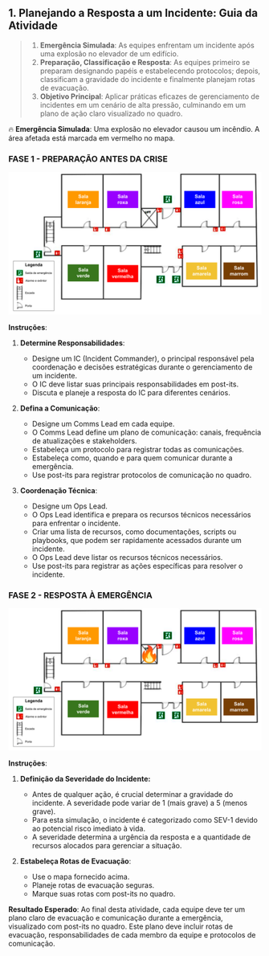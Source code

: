 ## 1. Planejando a Resposta a um Incidente: Guia da Atividade

> 1. **Emergência Simulada**: As equipes enfrentam um incidente após uma explosão no elevador de um edifício.
> 2. **Preparação, Classificação e Resposta**: As equipes primeiro se preparam designando papéis e estabelecendo protocolos; depois, classificam a gravidade do incidente e finalmente planejam rotas de evacuação.
> 3. **Objetivo Principal**: Aplicar práticas eficazes de gerenciamento de incidentes em um cenário de alta pressão, culminando em um plano de ação claro visualizado no quadro.

🔥 **Emergência Simulada**: Uma explosão no elevador causou um incêndio. A área afetada está marcada em vermelho no mapa.

### FASE 1 - PREPARAÇÃO ANTES DA CRISE

![Mapa do Andar](./../../images/mapa-maisresolucao.svg)

**Instruções**:
1. **Determine Responsabilidades**:
    - Designe um IC (Incident Commander), o principal responsável pela coordenação e decisões estratégicas durante o gerenciamento de um incidente.
    - O IC deve listar suas principais responsabilidades em post-its.
    - Discuta e planeje a resposta do IC para diferentes cenários.

2. **Defina a Comunicação**:
    - Designe um Comms Lead em cada equipe.
    - O Comms Lead define um plano de comunicação: canais, frequência de atualizações e stakeholders.
    - Estabeleça um protocolo para registrar todas as comunicações. 
    - Estabeleça como, quando e para quem comunicar durante a emergência.
    - Use post-its para registrar protocolos de comunicação no quadro.

3. **Coordenação Técnica**:
    - Designe um Ops Lead.
    - O Ops Lead identifica e prepara os recursos técnicos necessários para enfrentar o incidente.
    - Criar uma lista de recursos, como documentações, scripts ou playbooks, que podem ser rapidamente acessados durante um incidente.
    - O Ops Lead deve listar os recursos técnicos necessários.
    - Use post-its para registrar as ações específicas para resolver o incidente.

### FASE 2 - RESPOSTA À EMERGÊNCIA

![Mapa do Andar com Obstáculos Pós-Explosão](./../../images/mapa-fogo.svg)

**Instruções**:

1. **Definição da Severidade do Incidente:**
   - Antes de qualquer ação, é crucial determinar a gravidade do incidente. A severidade pode variar de 1 (mais grave) a 5 (menos grave).
   - Para esta simulação, o incidente é categorizado como SEV-1 devido ao potencial risco imediato à vida.
   - A severidade determina a urgência da resposta e a quantidade de recursos alocados para gerenciar a situação.

2. **Estabeleça Rotas de Evacuação**:
    - Use o mapa fornecido acima.
    - Planeje rotas de evacuação seguras.
    - Marque suas rotas com post-its no quadro.

**Resultado Esperado**:
Ao final desta atividade, cada equipe deve ter um plano claro de evacuação e comunicação durante a emergência, visualizado com post-its no quadro. Este plano deve incluir rotas de evacuação, responsabilidades de cada membro da equipe e protocolos de comunicação.
